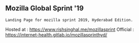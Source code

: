 ## Mozilla Global Sprint '19
    Landing Page for mozilla sprint 2019, Hyderabad Edition. 

Hosted at : https://www.rishsinghal.me/mozillasprint
Official : https://internet-health.gitlab.io/mozillasprinthyd/
